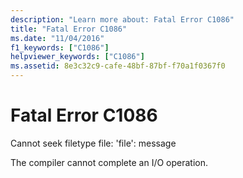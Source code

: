 ```yaml
---
description: "Learn more about: Fatal Error C1086"
title: "Fatal Error C1086"
ms.date: "11/04/2016"
f1_keywords: ["C1086"]
helpviewer_keywords: ["C1086"]
ms.assetid: 8e3c32c9-cafe-48bf-87bf-f70a1f0367f0
---
```

# Fatal Error C1086

Cannot seek filetype file: 'file': message

The compiler cannot complete an I/O operation.
